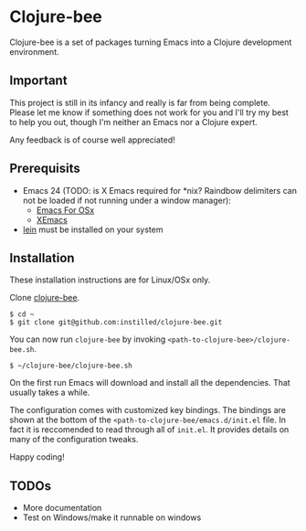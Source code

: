 Clojure-bee
===========

Clojure-bee is a set of packages turning Emacs into a Clojure development environment.

Important
---------
This project is still in its infancy and really is far from being complete.
Please let me know if something does not work for you and I'll try my best to help
you out, though I'm neither an Emacs nor a Clojure expert.

Any feedback is of course well appreciated!

Prerequisits
------------
* Emacs 24 (TODO: is X Emacs required for *nix? Raindbow delimiters can not be loaded if
  not running under a window manager):
  * [Emacs For OSx](http://emacsformacosx.com/)
  * [XEmacs](http://www.xemacs.org/)
* [lein](https://github.com/technomancy/leiningen) must be installed on your system


Installation
------------
These installation instructions are for Linux/OSx only.

Clone [clojure-bee](https://github.com/instilled/clojure-bee).

    $ cd ~
    $ git clone git@github.com:instilled/clojure-bee.git

You can now run `clojure-bee` by invoking `<path-to-clojure-bee>/clojure-bee.sh`.

    $ ~/clojure-bee/clojure-bee.sh

On the first run Emacs will download and install all the dependencies. That usually takes
a while.

The configuration comes with customized key bindings. The bindings are shown at
the bottom of the `<path-to-clojure-bee/emacs.d/init.el` file. In fact it is reccomended to read through
all of `init.el`. It provides details on many of the configuration tweaks.

Happy coding!

TODOs
-----
* More documentation
* Test on Windows/make it runnable on windows
